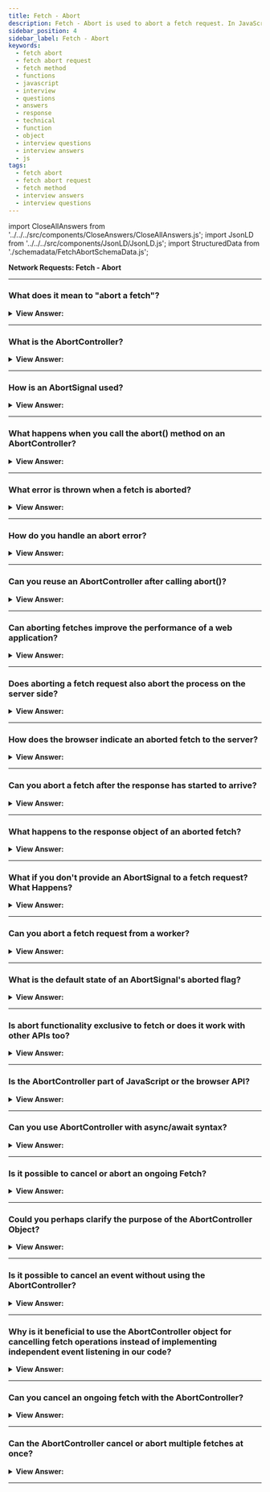 ```yaml
---
title: Fetch - Abort
description: Fetch - Abort is used to abort a fetch request. In JavaScript, we can use the fetch method to abort a request.
sidebar_position: 4
sidebar_label: Fetch - Abort
keywords:
  - fetch abort
  - fetch abort request
  - fetch method
  - functions
  - javascript
  - interview
  - questions
  - answers
  - response
  - technical
  - function
  - object
  - interview questions
  - interview answers
  - js
tags:
  - fetch abort
  - fetch abort request
  - fetch method
  - interview answers
  - interview questions
---
```


import CloseAllAnswers from '../../../src/components/CloseAnswers/CloseAllAnswers.js';
import JsonLD from '../../../src/components/JsonLD/JsonLD.js';
import StructuredData from './schemadata/FetchAbortSchemaData.js';

<JsonLD data={StructuredData} />

<head>
  <title>Fetch - Abort | JavaScript Frontend Phone Interview</title>
</head>

**Network Requests: Fetch - Abort**

<CloseAllAnswers />

---

### What does it mean to "abort a fetch"?

<details>
  <summary><strong>View Answer:</strong></summary>
  <div>
  <div><strong>Interview Response:</strong> Aborting a fetch means cancelling an ongoing fetch request. This can be useful when you no longer need the response or if the fetch takes too long.
  </div><br />
  <div><strong className="codeExample">Here is a simple code example:</strong><br /><br />

  <div></div>

```js
const controller = new AbortController();
const signal = controller.signal;

// Start fetch
fetch('https://api.example.com/data', { signal })
  .then(response => response.json())
  .then(data => console.log(data))
  .catch(err => {
    // On abort, the promise is rejected with an AbortError
    if (err.name === 'AbortError') {
      console.log('Fetch aborted');
    } else {
      console.error('Another error', err);
    }
  });

// Abort fetch after 2 seconds
setTimeout(() => controller.abort(), 2000);
```

  </div>
  </div>
</details>

---

### What is the AbortController?

<details>
  <summary><strong>View Answer:</strong></summary>
  <div>
  <div><strong>Interview Response:</strong> AbortController is an interface that allows you to cancel one or more web requests as and when desired using an AbortSignal.
  </div><br />
  <div><strong className="codeExample">Code Example:</strong><br /><br />

  <div></div>

```js
const controller = new AbortController();
```

  </div>
  </div>
</details>

---

### How is an AbortSignal used?

<details>
  <summary><strong>View Answer:</strong></summary>
  <div>
  <div><strong>Interview Response:</strong> AbortSignal is used by passing it to the fetch request. When the associated AbortController’s abort() method is called, the fetch is cancelled.
  </div><br />
  <div><strong className="codeExample">Code Example:</strong><br /><br />

  <div></div>

```js
// Initialize a new AbortController
const controller = new AbortController();

// Get the AbortSignal from the AbortController
const signal = controller.signal;

// Start a fetch request
fetch('https://api.example.com/data', { signal })
  .then(response => response.json())
  .then(data => console.log(data))
  .catch(err => {
    if (err.name === 'AbortError') {
      console.log('Fetch operation was aborted');
    } else {
      console.error('Fetch operation failed', err);
    }
  });

// Abort the fetch request after 5 seconds
setTimeout(() => controller.abort(), 5000);
```

  </div>
  </div>
</details>

---

### What happens when you call the abort() method on an AbortController?

<details>
  <summary><strong>View Answer:</strong></summary>
  <div>
  <div><strong>Interview Response:</strong> The abort() method signals to cancel the fetch operations associated with it. This causes the fetch promises to reject with an AbortError.
  </div><br />
  <div><strong className="codeExample">Code Example:</strong><br /><br />

  <div></div>

```js
// Create a new AbortController
const controller = new AbortController();

// Fetch some data, passing the AbortSignal as part of the options
fetch('https://api.example.com/data', { signal: controller.signal })
  .then(response => response.json())
  .then(data => console.log(data))
  .catch(error => {
    if (error.name === 'AbortError') {
      console.log('Fetch operation was aborted');
    } else {
      console.error('Fetch operation failed', error);
    }
  });

// After 5 seconds, call abort() on the controller
setTimeout(() => controller.abort(), 5000);
```

  </div>
  </div>
</details>

---

### What error is thrown when a fetch is aborted?

<details>
  <summary><strong>View Answer:</strong></summary>
  <div>
  <div><strong>Interview Response:</strong> When a fetch is aborted, it rejects the promise with a DOMException named AbortError.
  </div><br />
  <div><strong className="codeExample">Code Example:</strong><br /><br />

  <div></div>

```js
fetch('https://example.com', { signal })
  .then(response => {
})
  .catch(err => {
    if (err.name === 'AbortError') {
      console.log('AbortError: Fetch request aborted');
    }
});
```

  </div>
  </div>
</details>

---

### How do you handle an abort error?

<details>
  <summary><strong>View Answer:</strong></summary>
  <div>
  <div><strong>Interview Response:</strong> You can handle an abort error in a catch block of the fetch promise, checking if the error's name is 'AbortError'.
  </div><br />
  <div><strong className="codeExample">Code Example:</strong><br /><br />

  <div></div>

```js
fetch('https://example.com', { signal })
  .then(response => {
})
  .catch(err => {
    if (err.name === 'AbortError') {
      console.log('AbortError: Fetch request aborted');
    }
});
```

  </div>
  </div>
</details>

---

### Can you reuse an AbortController after calling abort()?

<details>
  <summary><strong>View Answer:</strong></summary>
  <div>
  <div><strong>Interview Response:</strong> No, once the abort() method is called on an AbortController, it can't be reset or reused.
  </div>
  </div>
</details>

---

### Can aborting fetches improve the performance of a web application?

<details>
  <summary><strong>View Answer:</strong></summary>
  <div>
  <div><strong>Interview Response:</strong> Yes, aborting fetches can potentially improve the performance of a web application. This can be especially useful in situations where you have a new fetch that supersedes an ongoing one.
  </div><br />
  <div><strong className="codeExample">Code Example:</strong><br /><br />

  <div></div>

```js
let controller = new AbortController();

// Function to fetch data based on a query
function fetchData(query) {
  // If there's an ongoing fetch, abort it
  if (controller) controller.abort();

  // Create a new controller for the new fetch
  controller = new AbortController();

  // Start the new fetch
  fetch(`https://api.example.com/search?q=${query}`, { signal: controller.signal })
    .then(response => response.json())
    .then(data => console.log(data)) // Do something with the data here
    .catch(error => {
      if (error.name !== 'AbortError') {
        console.error('Fetch operation failed', error);
      }
    });
}

// Function to handle input from the user
function handleInput(input) {
  fetchData(input);
}
```

  </div>
  </div>
</details>

---

### Does aborting a fetch request also abort the process on the server side?

<details>
  <summary><strong>View Answer:</strong></summary>
  <div>
  <div><strong>Interview Response:</strong> No, aborting a fetch request only stops the client from listening to the response. It doesn't affect the process on the server side, which will usually complete as normal.
  </div>
  </div>
</details>

---

### How does the browser indicate an aborted fetch to the server?

<details>
  <summary><strong>View Answer:</strong></summary>
  <div>
  <div><strong>Interview Response:</strong> The browser doesn't signal the server when a fetch is aborted. Once the request is sent, it's processed server-side regardless of client-side cancellation.
  </div>
  </div>
</details>

---

### Can you abort a fetch after the response has started to arrive?

<details>
  <summary><strong>View Answer:</strong></summary>
  <div>
  <div><strong>Interview Response:</strong> Yes, you can call `controller.abort()` after the response starts arriving. This will reject the fetch promise with an `AbortError`, stopping the processing of the response.
  </div>
  </div>
</details>

---

### What happens to the response object of an aborted fetch?

<details>
  <summary><strong>View Answer:</strong></summary>
  <div>
  <div><strong>Interview Response:</strong> The response object of an aborted fetch is not fully received or processed. Attempting to read from it will reject the promise with an `AbortError`.
  </div>
  </div>
</details>

---

### What if you don't provide an AbortSignal to a fetch request? What Happens?

<details>
  <summary><strong>View Answer:</strong></summary>
  <div>
  <div><strong>Interview Response:</strong> If you don't provide an AbortSignal to a fetch request, the fetch operation will continue as normal and cannot be programmatically cancelled using the AbortController mechanism.
  </div><br />
  <div><strong className="codeExample">Here's an example of a fetch request without an AbortSignal:</strong><br /><br />

  <div></div>

```js
fetch('https://api.example.com/data')
  .then(response => {
    if (!response.ok) {
      throw new Error('Network response was not ok');
    }
    return response.json();
  })
  .then(data => console.log(data))
  .catch(error => console.error('There has been a problem with your fetch operation: ', error));
```

  </div>
  </div>
</details>

---

### Can you abort a fetch request from a worker?

<details>
  <summary><strong>View Answer:</strong></summary>
  <div>
  <div><strong>Interview Response:</strong> Yes, you can abort a fetch request from a web worker. The AbortController and AbortSignal are transferrable objects and can be used in web workers.
  </div><br />
  <div><strong className="codeExample">Code Example:</strong><br /><br />

  <div></div>

Here's an example of how to abort a fetch request from a worker:

In your main JavaScript file, you can post the `AbortSignal` to the worker:

```javascript
const controller = new AbortController();
const worker = new Worker('worker.js');

worker.postMessage({ signal: controller.signal }, [controller.signal]);

// Abort the fetch operation after 2 seconds
setTimeout(() => controller.abort(), 2000);
```

Then in `worker.js`, you handle the message and use the signal in a fetch request:

```javascript
self.onmessage = (event) => {
  const { signal } = event.data;

  fetch('https://example.com', { signal })
    .then(response => response.json())
    .then(data => self.postMessage(data))
    .catch(err => {
      if (err.name === 'AbortError') {
        console.log('Fetch operation aborted');
      } else {
        console.error('Fetch operation failed:', err);
      }
    });
};
```

In this example, the main script creates an `AbortController`, passes the `AbortSignal` to the worker, and then aborts the fetch after 2 seconds. The worker listens for messages, receives the `AbortSignal`, uses it in a fetch operation, and then sends the fetched data back to the main script. If the fetch is aborted, it logs an appropriate message.

  </div>
  </div>
</details>

---

### What is the default state of an AbortSignal's aborted flag?

<details>
  <summary><strong>View Answer:</strong></summary>
  <div>
  <div><strong>Interview Response:</strong> The aborted flag is initially set to false. It becomes true when abort() is called on the associated AbortController.
  </div><br />
  <div><strong className="codeExample">Code Example:</strong><br /><br />

  <div></div>

```js
// Create a new AbortController
const controller = new AbortController();

// Get the signal from the controller
const signal = controller.signal;

// Log the initial state of the aborted flag
console.log(signal.aborted); // Outputs: false

controller.abort(); // abort controller

// Log the final state of the aborted flag
console.log(signal.aborted); // Outputs: true
```

  </div>
  </div>
</details>

---

### Is abort functionality exclusive to fetch or does it work with other APIs too?

<details>
  <summary><strong>View Answer:</strong></summary>
  <div>
  <div><strong>Interview Response:</strong> Abort functionality is not exclusive to fetch. It can be used with any API that supports or is configured to work with the AbortSignal, including DOM APIs and various async tasks.
  </div><br />
  <div><strong>Technical Response:</strong> The AbortController and AbortSignal APIs are not exclusive to the Fetch API. They're part of the DOM standard and can be used to abort various kinds of operations, such as ongoing Fetch requests, streams, or even ongoing animations using the Web Animations API.
  </div><br />
  <div><strong className="codeExample">Here's a simple example of using `AbortController` with the `addEventListener` method:</strong><br /><br />

  <div></div>

```javascript
// Create a new AbortController
const controller = new AbortController();

// Get the AbortSignal from the controller
const signal = controller.signal;

// Listen for click events on the document
document.addEventListener('click', () => {
  console.log('Document was clicked');
}, { signal });

// Call abort on the controller after 5 seconds
setTimeout(() => {
  controller.abort();
  console.log('No longer listening for clicks');
}, 5000);
```

In this code:

- A new `AbortController` is created and its `AbortSignal` is obtained.
- A click event listener is added to the document, with the `AbortSignal` passed in the options object. This associates the event listener with the abort controller.
- A `setTimeout` call is set up to call `controller.abort()` after 5 seconds. This will remove the click event listener from the document, as the `AbortSignal` associated with it has been aborted.
- After the `abort` call, "No longer listening for clicks" will be logged to the console, and no further click events on the document will be logged.

This is a simplistic example and there's not often a need to abort event listeners like this in practice, but it shows how the `AbortController`/`AbortSignal` APIs can be used outside of the Fetch API.

As always, be sure to check for compatibility as not all APIs or browsers may support `AbortController` and `AbortSignal`.

  </div>
  </div>
</details>

---

### Is the AbortController part of JavaScript or the browser API?

<details>
  <summary><strong>View Answer:</strong></summary>
  <div>
  <div><strong>Interview Response:</strong> AbortController is part of the Web API provided by browsers, not part of the core JavaScript language. It's specified in the DOM Living standard.
  </div>
  </div>
</details>

---

### Can you use AbortController with async/await syntax?

<details>
  <summary><strong>View Answer:</strong></summary>
  <div>
  <div><strong>Interview Response:</strong> Yes, AbortController can be used with async/await syntax. When you abort, it causes the awaited fetch to throw an 'AbortError'.
  </div><br />
  <div><strong className="codeExample">Code Example:</strong><br /><br />

  <div></div>

Here's how you can use `AbortController` with async/await:

```javascript
// Create an instance of AbortController
const controller = new AbortController();
const signal = controller.signal;

async function fetchData() {
  try {
    const response = await fetch('https://example.com', { signal });
    const data = await response.json();
    console.log(data);
  } catch (err) {
    if (err.name === 'AbortError') {
      console.log('Fetch operation aborted');
    } else {
      console.error('Fetch operation failed:', err);
    }
  }
}

fetchData();

// After 2 seconds abort the fetch operation
setTimeout(() => controller.abort(), 2000);
```

In this example, the fetch operation is aborted after 2 seconds, causing the `await fetch()` line to throw an `AbortError`, which is then caught in the catch block.

  </div>
  </div>
</details>

---

### Is it possible to cancel or abort an ongoing Fetch?

<details>
  <summary><strong>View Answer:</strong></summary>
  <div>
  <div><strong>Interview Response:</strong> Yes, it's possible to abort an ongoing Fetch using the AbortController and AbortSignal interfaces in the Fetch API. The `abort()` method on the AbortController cancels the Fetch.
    </div><br/>
  <div><strong>Technical Response:</strong> Yes, there is a special built-in object for such purposes: AbortController. We can use it to abort, fetch, and do other asynchronous tasks. The usage is very straightforward. The AbortController interface represents a controller object that allows you to abort one or more Web requests as and when desired. You can create a new AbortController object using the AbortController.AbortController() constructor. Communicating with a DOM request is done using an AbortSignal object (calling abort()).
    </div><br />
  <div><strong className="codeExample">Code Example:</strong><br /><br />

  <div></div>

```js
// Initialize a new AbortController
const controller = new AbortController();

// Get the AbortSignal from the AbortController
const signal = controller.signal;

// Start a fetch request
fetch('https://api.example.com/data', { signal })
  .then(response => response.json())
  .then(data => console.log(data))
  .catch(err => {
    if (err.name === 'AbortError') {
      console.log('Fetch operation was aborted');
    } else {
      console.error('Fetch operation failed', err);
    }
  });

// Abort the fetch request after 5 seconds
setTimeout(() => controller.abort(), 5000);
```

  </div>
  </div>
</details>

---

### Could you perhaps clarify the purpose of the AbortController Object?

<details>
  <summary><strong>View Answer:</strong></summary>
  <div>
  <div><strong>Interview Response:</strong> AbortController is a built-in JavaScript object that enables canceling ongoing activities, like Fetch requests, by invoking its `abort()` method, sending a signal to stop the operation.
    </div><br />
  <div><strong>Technical Details:</strong> We must create a new AbortController constructor to implement the AbortController object. The controller is an object with a single abort method and a property signal that allows us to put event listeners on it. When abort() gets called, the controller invokes. The abort event transmits by controller.signal, and the attribute "controller. signal. aborted" becomes true. When abort() invokes on it, AbortController passes abort events.
    </div><br />
  <div><strong className="codeExample">Code Example:</strong><br /><br />

  <div></div>

```js
let controller = new AbortController();
let signal = controller.signal;

// The party that performs a cancelable operation
// gets the "signal" object
// and sets the listener to trigger when controller.abort() is called
signal.addEventListener('abort', () => console.log('abort!'));

// The other party, that cancels (at any point later):
controller.abort(); // abort!

// The event triggers and signal.aborted becomes true
console.log(signal.aborted); // true
```

  </div>
  </div>
</details>

---

### Is it possible to cancel an event without using the AbortController?

<details>
  <summary><strong>View Answer:</strong></summary>
  <div>
  <div><strong>Interview Response:</strong> Yes, it's possible, but it typically involves setting and checking flags or using older APIs like XMLHttpRequest, which are less straightforward and flexible compared to using AbortController.
    </div><br />
  <div><strong className="codeExample">Code Example:</strong><br /><br />

  <div></div>

Here is a simplified example of how one might cancel a fetch request without `AbortController`:

```javascript
let shouldAbort = false;

fetch('https://example.com')
    .then(response => {
        if (shouldAbort) throw new Error('Operation Aborted');
        return response.json();
    })
    .then(data => {
        if (shouldAbort) throw new Error('Operation Aborted');
        console.log(data);
    })
    .catch(err => console.error(err));

// Somewhere else in your code where you want to abort the fetch
shouldAbort = true;
```

In this case, we're using a flag (`shouldAbort`) to indicate whether the fetch should be cancelled. Note that this won't actually stop the fetch request from executing, it only prevents your code from handling the response. It's less effective than using `AbortController`.

  </div>
  </div>
</details>

---

### Why is it beneficial to use the AbortController object for cancelling fetch operations instead of implementing independent event listening in our code?

<details>
  <summary><strong>View Answer:</strong></summary>
  <div>
  <div><strong>Interview Response:</strong> AbortController simplifies cancellation of fetch operations by creating a standardized, reusable solution, reducing code complexity, and making error handling and abort scenarios more predictable and easier to debug.
    </div><br />
  <div><strong className="codeExample">Code Example:</strong><br /><br />

  <div></div>

Here's a simple code example showing how to use AbortController for cancelling fetch operations:

```javascript
// Create an instance of AbortController
let controller = new AbortController();
let signal = controller.signal;

// Start the fetch operation
fetch('https://example.com', { signal })
    .then(response => response.json())
    .then(data => console.log(data))
    .catch(err => {
        if (err.name === 'AbortError') {
            console.log('Fetch operation aborted');
        } else {
            console.error('Fetch operation failed:', err);
        }
    });

// Somewhere else in your code where you want to abort the fetch
controller.abort();
```

In this example, if you call `controller.abort()`, it will cancel the fetch operation, causing the promise to be rejected with an `AbortError`.

  </div>
  </div>
</details>

---

### Can you cancel an ongoing fetch with the AbortController?

<details>
  <summary><strong>View Answer:</strong></summary>
  <div>
  <div><strong>Interview Response:</strong> Yes, to be able to cancel fetch, we must pass the signal property of an AbortController as a fetch option. The fetch method knows how to work with AbortController. It listens to abort events on a signal. Now, to abort, we call controller.abort(). At that point, fetch extracts the event from the signal and aborts the request.
    </div><br />
  <div><strong className="codeExample">Code Example:</strong><br /><br />

  <div></div>

Here is a practical example of canceling an ongoing fetch operation with `AbortController`:

```javascript
// Create an instance of AbortController
const controller = new AbortController();
const signal = controller.signal;

// Start fetch operation
fetch('https://example.com', { signal })
    .then(response => response.json())
    .then(data => console.log(data))
    .catch(error => {
        if (error.name === 'AbortError') {
            console.log('Fetch operation aborted');
        } else {
            console.error('Other error', error);
        }
    });

// After 2 seconds abort the fetch operation
setTimeout(() => controller.abort(), 2000);
```

In this example, the fetch operation is aborted after 2 seconds, cancelling the ongoing fetch operation. If the fetch operation is still ongoing after 2 seconds, an `AbortError` will be thrown.

  </div>
  </div>
</details>

---

### Can the AbortController cancel or abort multiple fetches at once?

<details>
  <summary><strong>View Answer:</strong></summary>
  <div>
  <div><strong>Interview Response:</strong> Yes, AbortController is scalable by default. It allows us to cancel multiple fetches at once, which can be exceptionally helpful when dealing with an array.
    </div><br />
  <div><strong className="codeExample">Code Example:</strong><br /><br />

  <div></div>

```js
let urls = [...]; // a list of urls to fetch in parallel

let controller = new AbortController();

// an array of fetch promises
let fetchJobs = urls.map(url => fetch(url, {
  signal: controller.signal
}));

let results = await Promise.all(fetchJobs);

// if controller.abort() is called from anywhere,
// it aborts all fetches
```

  </div>
  </div>
</details>

---
